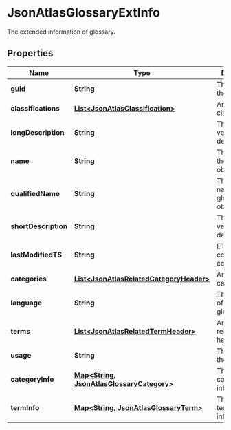 

# JsonAtlasGlossaryExtInfo

The extended information of glossary.
## Properties

Name | Type | Description | Notes
------------ | ------------- | ------------- | -------------
**guid** | **String** | The GUID of the object. |  [optional]
**classifications** | [**List&lt;JsonAtlasClassification&gt;**](JsonAtlasClassification.md) | An array of classifications. |  [optional]
**longDescription** | **String** | The long version description. |  [optional]
**name** | **String** | The name of the glossary object. |  [optional]
**qualifiedName** | **String** | The qualified name of the glossary object. |  [optional]
**shortDescription** | **String** | The short version of description. |  [optional]
**lastModifiedTS** | **String** | ETag for concurrency control. |  [optional]
**categories** | [**List&lt;JsonAtlasRelatedCategoryHeader&gt;**](JsonAtlasRelatedCategoryHeader.md) | An array of categories. |  [optional]
**language** | **String** | The language of the glossary. |  [optional]
**terms** | [**List&lt;JsonAtlasRelatedTermHeader&gt;**](JsonAtlasRelatedTermHeader.md) | An array of related term headers. |  [optional]
**usage** | **String** | The usage of the glossary. |  [optional]
**categoryInfo** | [**Map&lt;String, JsonAtlasGlossaryCategory&gt;**](JsonAtlasGlossaryCategory.md) | The glossary category information. |  [optional]
**termInfo** | [**Map&lt;String, JsonAtlasGlossaryTerm&gt;**](JsonAtlasGlossaryTerm.md) | The glossary term information. |  [optional]




